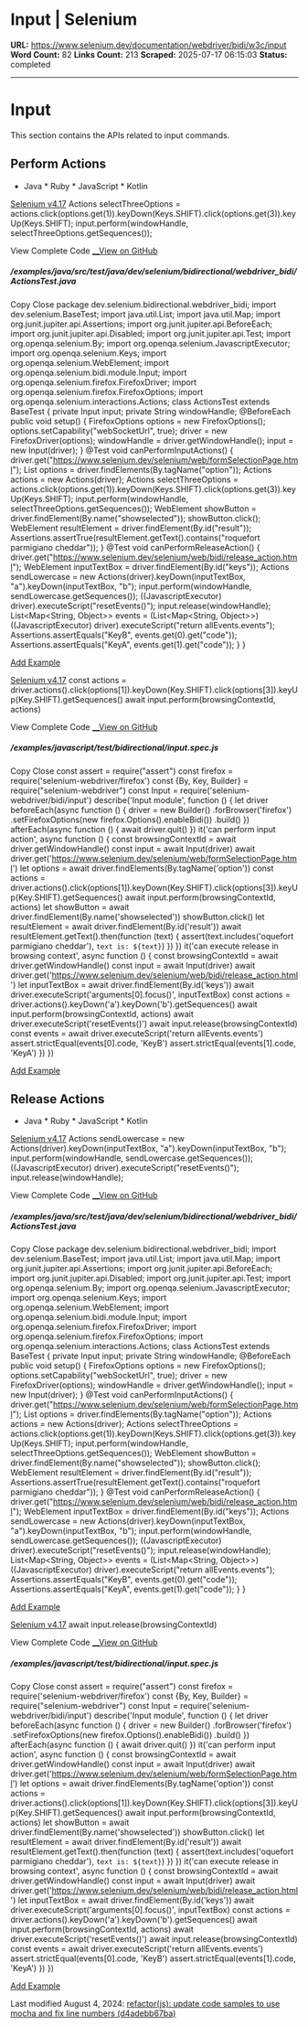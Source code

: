 # Input | Selenium

**URL:** https://www.selenium.dev/documentation/webdriver/bidi/w3c/input
**Word Count:** 82
**Links Count:** 213
**Scraped:** 2025-07-17 06:15:03
**Status:** completed

---

# Input

This section contains the APIs related to input commands.

## Perform Actions

  * Java   * Ruby   * JavaScript   * Kotlin

[Selenium v4.17](https://github.com/SeleniumHQ/selenium/releases/tag/selenium-4.17.0)                       Actions selectThreeOptions =                     actions.click(options.get(1)).keyDown(Keys.SHIFT).click(options.get(3)).keyUp(Keys.SHIFT);                  input.perform(windowHandle, selectThreeOptions.getSequences());

View Complete Code [__View on GitHub](https://github.com/SeleniumHQ/seleniumhq.github.io/blob/trunk//examples/java/src/test/java/dev/selenium/bidirectional/webdriver_bidi/ActionsTest.java#L41-L44)

##### /examples/java/src/test/java/dev/selenium/bidirectional/webdriver\_bidi/ActionsTest.java

Copy  Close               package dev.selenium.bidirectional.webdriver_bidi;          import dev.selenium.BaseTest;     import java.util.List;     import java.util.Map;          import org.junit.jupiter.api.Assertions;     import org.junit.jupiter.api.BeforeEach;     import org.junit.jupiter.api.Disabled;     import org.junit.jupiter.api.Test;     import org.openqa.selenium.By;     import org.openqa.selenium.JavascriptExecutor;     import org.openqa.selenium.Keys;     import org.openqa.selenium.WebElement;     import org.openqa.selenium.bidi.module.Input;     import org.openqa.selenium.firefox.FirefoxDriver;     import org.openqa.selenium.firefox.FirefoxOptions;     import org.openqa.selenium.interactions.Actions;          class ActionsTest extends BaseTest {         private Input input;              private String windowHandle;              @BeforeEach         public void setup() {             FirefoxOptions options = new FirefoxOptions();             options.setCapability("webSocketUrl", true);             driver = new FirefoxDriver(options);             windowHandle = driver.getWindowHandle();             input = new Input(driver);         }              @Test         void canPerformInputActions() {             driver.get("https://www.selenium.dev/selenium/web/formSelectionPage.html");                  List<WebElement> options = driver.findElements(By.tagName("option"));                  Actions actions = new Actions(driver);             Actions selectThreeOptions =                     actions.click(options.get(1)).keyDown(Keys.SHIFT).click(options.get(3)).keyUp(Keys.SHIFT);                  input.perform(windowHandle, selectThreeOptions.getSequences());                  WebElement showButton = driver.findElement(By.name("showselected"));             showButton.click();                  WebElement resultElement = driver.findElement(By.id("result"));             Assertions.assertTrue(resultElement.getText().contains("roquefort parmigiano cheddar"));             }              @Test         void canPerformReleaseAction() {             driver.get("https://www.selenium.dev/selenium/web/bidi/release_action.html");                  WebElement inputTextBox = driver.findElement(By.id("keys"));                  Actions sendLowercase =                     new Actions(driver).keyDown(inputTextBox, "a").keyDown(inputTextBox, "b");                  input.perform(windowHandle, sendLowercase.getSequences());             ((JavascriptExecutor) driver).executeScript("resetEvents()");                  input.release(windowHandle);                  List<Map<String, Object>> events =                     (List<Map<String, Object>>)                             ((JavascriptExecutor) driver).executeScript("return allEvents.events");             Assertions.assertEquals("KeyB", events.get(0).get("code"));             Assertions.assertEquals("KeyA", events.get(1).get("code"));             }         }     

[Add Example](https://www.selenium.dev/documentation/about/contributing/#creating-examples)

[Selenium v4.17](https://github.com/SeleniumHQ/selenium/releases/tag/selenium-4.17.0)                   const actions = driver.actions().click(options[1]).keyDown(Key.SHIFT).click(options[3]).keyUp(Key.SHIFT).getSequences()              await input.perform(browsingContextId, actions)

View Complete Code [__View on GitHub](https://github.com/SeleniumHQ/seleniumhq.github.io/blob/trunk//examples/javascript/test/bidirectional/input.spec.js#L27-L29)

##### /examples/javascript/test/bidirectional/input.spec.js

Copy  Close               const assert = require("assert")     const firefox = require('selenium-webdriver/firefox')     const {By, Key, Builder} = require("selenium-webdriver")     const Input = require('selenium-webdriver/bidi/input')          describe('Input module', function () {       let driver            beforeEach(async function () {         driver = new Builder()           .forBrowser('firefox')           .setFirefoxOptions(new firefox.Options().enableBidi())           .build()       })            afterEach(async function () {         await driver.quit()       })            it('can perform input action', async function () {         const browsingContextId = await driver.getWindowHandle()         const input = await Input(driver)         await driver.get('https://www.selenium.dev/selenium/web/formSelectionPage.html')              let options = await driver.findElements(By.tagName('option'))              const actions = driver.actions().click(options[1]).keyDown(Key.SHIFT).click(options[3]).keyUp(Key.SHIFT).getSequences()              await input.perform(browsingContextId, actions)              let showButton = await driver.findElement(By.name('showselected'))         showButton.click()              let resultElement = await driver.findElement(By.id('result'))         await resultElement.getText().then(function (text) {           assert(text.includes('oquefort parmigiano cheddar'), `text is: ${text}`)         })       })            it('can execute release in browsing context', async function () {         const browsingContextId = await driver.getWindowHandle()         const input = await Input(driver)         await driver.get('https://www.selenium.dev/selenium/web/bidi/release_action.html')              let inputTextBox = await driver.findElement(By.id('keys'))              await driver.executeScript('arguments[0].focus()', inputTextBox)              const actions = driver.actions().keyDown('a').keyDown('b').getSequences()              await input.perform(browsingContextId, actions)              await driver.executeScript('resetEvents()')              await input.release(browsingContextId)              const events = await driver.executeScript('return allEvents.events')              assert.strictEqual(events[0].code, 'KeyB')         assert.strictEqual(events[1].code, 'KeyA')       })     })     

[Add Example](https://www.selenium.dev/documentation/about/contributing/#creating-examples)

## Release Actions

  * Java   * Ruby   * JavaScript   * Kotlin

[Selenium v4.17](https://github.com/SeleniumHQ/selenium/releases/tag/selenium-4.17.0)                       Actions sendLowercase =                     new Actions(driver).keyDown(inputTextBox, "a").keyDown(inputTextBox, "b");                  input.perform(windowHandle, sendLowercase.getSequences());             ((JavascriptExecutor) driver).executeScript("resetEvents()");                  input.release(windowHandle);

View Complete Code [__View on GitHub](https://github.com/SeleniumHQ/seleniumhq.github.io/blob/trunk//examples/java/src/test/java/dev/selenium/bidirectional/webdriver_bidi/ActionsTest.java#L59-L65)

##### /examples/java/src/test/java/dev/selenium/bidirectional/webdriver\_bidi/ActionsTest.java

Copy  Close               package dev.selenium.bidirectional.webdriver_bidi;          import dev.selenium.BaseTest;     import java.util.List;     import java.util.Map;          import org.junit.jupiter.api.Assertions;     import org.junit.jupiter.api.BeforeEach;     import org.junit.jupiter.api.Disabled;     import org.junit.jupiter.api.Test;     import org.openqa.selenium.By;     import org.openqa.selenium.JavascriptExecutor;     import org.openqa.selenium.Keys;     import org.openqa.selenium.WebElement;     import org.openqa.selenium.bidi.module.Input;     import org.openqa.selenium.firefox.FirefoxDriver;     import org.openqa.selenium.firefox.FirefoxOptions;     import org.openqa.selenium.interactions.Actions;          class ActionsTest extends BaseTest {         private Input input;              private String windowHandle;              @BeforeEach         public void setup() {             FirefoxOptions options = new FirefoxOptions();             options.setCapability("webSocketUrl", true);             driver = new FirefoxDriver(options);             windowHandle = driver.getWindowHandle();             input = new Input(driver);         }              @Test         void canPerformInputActions() {             driver.get("https://www.selenium.dev/selenium/web/formSelectionPage.html");                  List<WebElement> options = driver.findElements(By.tagName("option"));                  Actions actions = new Actions(driver);             Actions selectThreeOptions =                     actions.click(options.get(1)).keyDown(Keys.SHIFT).click(options.get(3)).keyUp(Keys.SHIFT);                  input.perform(windowHandle, selectThreeOptions.getSequences());                  WebElement showButton = driver.findElement(By.name("showselected"));             showButton.click();                  WebElement resultElement = driver.findElement(By.id("result"));             Assertions.assertTrue(resultElement.getText().contains("roquefort parmigiano cheddar"));             }              @Test         void canPerformReleaseAction() {             driver.get("https://www.selenium.dev/selenium/web/bidi/release_action.html");                  WebElement inputTextBox = driver.findElement(By.id("keys"));                  Actions sendLowercase =                     new Actions(driver).keyDown(inputTextBox, "a").keyDown(inputTextBox, "b");                  input.perform(windowHandle, sendLowercase.getSequences());             ((JavascriptExecutor) driver).executeScript("resetEvents()");                  input.release(windowHandle);                  List<Map<String, Object>> events =                     (List<Map<String, Object>>)                             ((JavascriptExecutor) driver).executeScript("return allEvents.events");             Assertions.assertEquals("KeyB", events.get(0).get("code"));             Assertions.assertEquals("KeyA", events.get(1).get("code"));             }         }     

[Add Example](https://www.selenium.dev/documentation/about/contributing/#creating-examples)

[Selenium v4.17](https://github.com/SeleniumHQ/selenium/releases/tag/selenium-4.17.0)                   await input.release(browsingContextId)

View Complete Code [__View on GitHub](https://github.com/SeleniumHQ/seleniumhq.github.io/blob/trunk//examples/javascript/test/bidirectional/input.spec.js#L55)

##### /examples/javascript/test/bidirectional/input.spec.js

Copy  Close               const assert = require("assert")     const firefox = require('selenium-webdriver/firefox')     const {By, Key, Builder} = require("selenium-webdriver")     const Input = require('selenium-webdriver/bidi/input')          describe('Input module', function () {       let driver            beforeEach(async function () {         driver = new Builder()           .forBrowser('firefox')           .setFirefoxOptions(new firefox.Options().enableBidi())           .build()       })            afterEach(async function () {         await driver.quit()       })            it('can perform input action', async function () {         const browsingContextId = await driver.getWindowHandle()         const input = await Input(driver)         await driver.get('https://www.selenium.dev/selenium/web/formSelectionPage.html')              let options = await driver.findElements(By.tagName('option'))              const actions = driver.actions().click(options[1]).keyDown(Key.SHIFT).click(options[3]).keyUp(Key.SHIFT).getSequences()              await input.perform(browsingContextId, actions)              let showButton = await driver.findElement(By.name('showselected'))         showButton.click()              let resultElement = await driver.findElement(By.id('result'))         await resultElement.getText().then(function (text) {           assert(text.includes('oquefort parmigiano cheddar'), `text is: ${text}`)         })       })            it('can execute release in browsing context', async function () {         const browsingContextId = await driver.getWindowHandle()         const input = await Input(driver)         await driver.get('https://www.selenium.dev/selenium/web/bidi/release_action.html')              let inputTextBox = await driver.findElement(By.id('keys'))              await driver.executeScript('arguments[0].focus()', inputTextBox)              const actions = driver.actions().keyDown('a').keyDown('b').getSequences()              await input.perform(browsingContextId, actions)              await driver.executeScript('resetEvents()')              await input.release(browsingContextId)              const events = await driver.executeScript('return allEvents.events')              assert.strictEqual(events[0].code, 'KeyB')         assert.strictEqual(events[1].code, 'KeyA')       })     })     

[Add Example](https://www.selenium.dev/documentation/about/contributing/#creating-examples)

Last modified August 4, 2024: [refactor\(js\): update code samples to use mocha and fix line numbers \(d4adebb67ba\)](https://github.com/SeleniumHQ/seleniumhq.github.io/commit/d4adebb67ba8472d51b004a28d0aa6ad9e7dfb54)